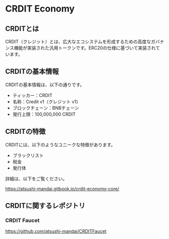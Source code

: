 # CRDIT Economy

## CRDITとは
CRDIT（クレジット）とは、広大なエコシステムを形成するための高度なガバナンス機能が実装された汎用トークンです。ERC20の仕様に基づいて実装されています。

## CRDITの基本情報
CRDITの基本情報は、以下の通りです。
- ティッカー：CRDIT
- 名称：Credit v1（クレジット v1）
- ブロックチェーン：BNBチェーン
- 発行上限：100,000,000 CRDIT

## CRDITの特徴
CRDITには、以下のようなユニークな特徴があります。
- ブラックリスト
- 税金
- 発行体

詳細は、以下をご覧ください。

https://atsushi-mandai.gitbook.io/crdit-economy-core/

## CRDITに関するレポジトリ

### CRDIT Faucet
https://github.com/atsushi-mandai/CRDITFaucet
